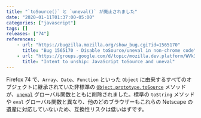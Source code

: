 ```yaml
---
title: "`toSource()` と `uneval()` が廃止されました"
date: "2020-01-11T01:37:00-05:00"
categories: ["javascript"]
tags: []
releases: ["74"]
references:
    - url: "https://bugzilla.mozilla.org/show_bug.cgi?id=1565170"
      title: "Bug 1565170 - Disable toSource/uneval in non-chrome code"
    - url: "https://groups.google.com/d/topic/mozilla.dev.platform/WVk3jvpzsgs/discussion"
      title: "Intent to unship: JavaScript toSource and uneval"
---
```

Firefox 74 で、`Array`、`Date`、`Function` といった `Object` に由来するすべてのオブジェクトに継承されていた非標準の [`Object.prototype.toSource`](https://developer.mozilla.org/docs/Web/JavaScript/Reference/Global_Objects/Object/toSource) メソッドが、[`uneval`](https://developer.mozilla.org/docs/Web/JavaScript/Reference/Global_Objects/uneval) グローバル関数とともに削除されました。標準の `toString` メソッドや `eval` グローバル関数と異なり、他のどのブラウザーもこれらの Netscape の遺産に対応していないため、互換性リスクは低いはずです。
